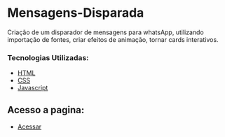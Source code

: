 # Mensagens-Disparada
Criação de um disparador de mensagens para whatsApp, utilizando importação de fontes, 
criar efeitos de animação, tornar cards interativos.

### Tecnologias Utilizadas:

* [HTML](https://www.w3schools.com/html/)
* [CSS](https://www.w3schools.com/cssref/default.asp)
* [Javascript](https://www.w3schools.com/jsref/default.asp)

## Acesso a pagina:
* [Acessar](https://mensagemdisparada.netlify.app/)
